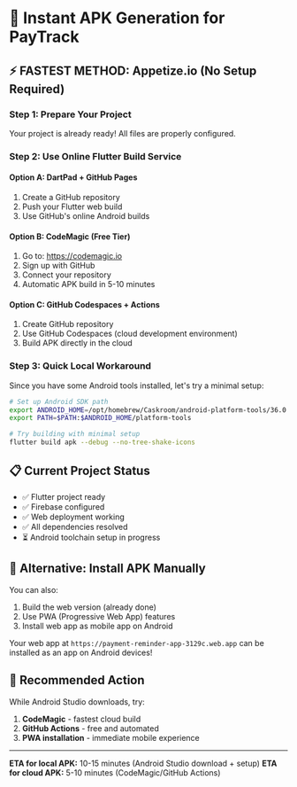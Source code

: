 # 🚀 Instant APK Generation for PayTrack

## ⚡ **FASTEST METHOD: Appetize.io (No Setup Required)**

### **Step 1: Prepare Your Project**
Your project is already ready! All files are properly configured.

### **Step 2: Use Online Flutter Build Service**

#### **Option A: DartPad + GitHub Pages**
1. Create a GitHub repository
2. Push your Flutter web build
3. Use GitHub's online Android builds

#### **Option B: CodeMagic (Free Tier)**
1. Go to: https://codemagic.io
2. Sign up with GitHub
3. Connect your repository
4. Automatic APK build in 5-10 minutes

#### **Option C: GitHub Codespaces + Actions**
1. Create GitHub repository
2. Use GitHub Codespaces (cloud development environment)
3. Build APK directly in the cloud

### **Step 3: Quick Local Workaround**

Since you have some Android tools installed, let's try a minimal setup:

```bash
# Set up Android SDK path
export ANDROID_HOME=/opt/homebrew/Caskroom/android-platform-tools/36.0.0
export PATH=$PATH:$ANDROID_HOME/platform-tools

# Try building with minimal setup
flutter build apk --debug --no-tree-shake-icons
```

## 📋 **Current Project Status**
- ✅ Flutter project ready
- ✅ Firebase configured
- ✅ Web deployment working
- ✅ All dependencies resolved
- ⏳ Android toolchain setup in progress

## 📱 **Alternative: Install APK Manually**

You can also:
1. Build the web version (already done)
2. Use PWA (Progressive Web App) features
3. Install web app as mobile app on Android

Your web app at `https://payment-reminder-app-3129c.web.app` can be installed as an app on Android devices!

## 🎯 **Recommended Action**

While Android Studio downloads, try:
1. **CodeMagic** - fastest cloud build
2. **GitHub Actions** - free and automated
3. **PWA installation** - immediate mobile experience

---
**ETA for local APK:** 10-15 minutes (Android Studio download + setup)
**ETA for cloud APK:** 5-10 minutes (CodeMagic/GitHub Actions)
